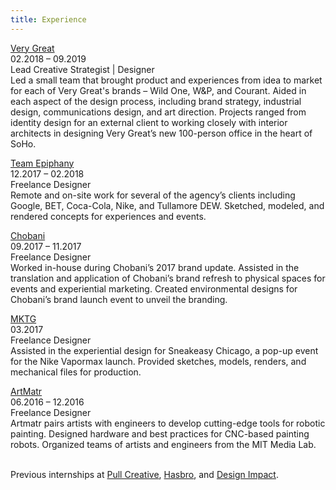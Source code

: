 ```yaml
---
title: Experience
---
```

[Very Great](https://verygreat.nyc/)<br>02.2018 – 09.2019<br>Lead Creative Strategist | Designer<br>Led a small team that brought product and experiences from idea to market for each of Very Great's brands – Wild One, W&P, and Courant. Aided in each aspect of the design process, including brand strategy, industrial design, communications design, and art direction. Projects ranged from identity design for an external client to working closely with interior architects in designing Very Great’s new 100-person office in the heart of SoHo.

[Team Epiphany](https://www.teamepiphany.com/)<br>12.2017 – 02.2018<br>Freelance Designer<br>Remote and on-site work for several of the agency’s clients including Google, BET, Coca-Cola, Nike, and Tullamore DEW. Sketched, modeled, and rendered concepts for experiences and events.

[Chobani](https://www.chobani.com/)<br>09.2017 – 11.2017<br>Freelance Designer<br>Worked in-house during Chobani’s 2017 brand update. Assisted in the translation and application of Chobani’s brand refresh to physical spaces for events and experiential marketing. Created environmental designs for Chobani’s brand launch event to unveil the branding.

[MKTG](http://mktg.com/)<br>03.2017<br>Freelance Designer<br>Assisted in the experiential design for Sneakeasy Chicago, a pop-up event for the Nike Vapormax launch. Provided sketches, models, renders, and mechanical files for production.

[ArtMatr](https://www.artmatr.co/)<br>06.2016 – 12.2016<br>Freelance Designer<br>Artmatr pairs artists with engineers to develop cutting-edge tools for robotic painting. Designed hardware and best practices for CNC-based painting robots. Organized teams of artists and engineers from the MIT Media Lab.

<br>Previous internships at [Pull Creative](http://www.pullcreative.com/), [Hasbro](https://hasbro.gcs-web.com/corporate), and [Design Impact](https://d-impact.org/).
